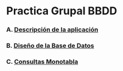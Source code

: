 # Practica Grupal BBDD
### A. [Descripción de la aplicación](Descripción-aplicación.md)
### B. [Diseño de la Base de Datos](Diseño-BBDD.sql)
### C. [Consultas Monotabla](Consultas-monotabla.sql)
